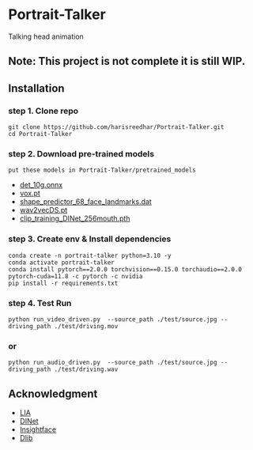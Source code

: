 # Portrait-Talker

Talking head animation

## Note: This project is not complete it is still WIP.

## Installation

### step 1. Clone repo

```
git clone https://github.com/harisreedhar/Portrait-Talker.git
cd Portrait-Talker
```

### step 2. Download pre-trained models

`put these models in Portrait-Talker/pretrained_models`

- [det_10g.onnx](https://huggingface.co/bluefoxcreation/insightface-retinaface-arcface-model/resolve/main/det_10g.onnx)
- [vox.pt](https://drive.google.com/uc?export=download&id=1cC2BGsbvJ_CBkoWdkv5mtZnCXZ5gS0Zy)
- [shape_predictor_68_face_landmarks.dat](https://github.com/tzutalin/dlib-android/blob/master/data/shape_predictor_68_face_landmarks.dat)
- [wav2vecDS.pt](https://huggingface.co/bluefoxcreation/DINet_unofficial/resolve/main/wav2vecDS.pt)
- [clip_training_DINet_256mouth.pth](https://huggingface.co/bluefoxcreation/DINet_unofficial/resolve/main/clip_training_DINet_256mouth.pth)

### step 3. Create env & Install dependencies

```
conda create -n portrait-talker python=3.10 -y
conda activate portrait-talker
conda install pytorch==2.0.0 torchvision==0.15.0 torchaudio==2.0.0 pytorch-cuda=11.8 -c pytorch -c nvidia
pip install -r requirements.txt
```

### step 4. Test Run

```
python run_video_driven.py  --source_path ./test/source.jpg --driving_path ./test/driving.mov
```

### or

```
python run_audio_driven.py  --source_path ./test/source.jpg --driving_path ./test/driving.wav
```

## Acknowledgment

- [LIA](https://github.com/wyhsirius/LIA/)
- [DINet](https://github.com/MRzzm/DINet)
- [Insightface](https://github.com/deepinsight/insightface/tree/master/python-package/insightface)
- [Dlib](https://github.com/davisking/dlib)
